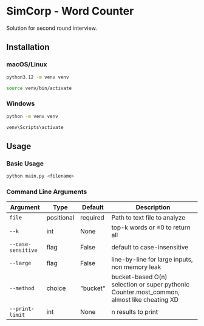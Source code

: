# SimCorp - Word Counter

Solution for second round interview.

## Installation

### macOS/Linux

```bash
python3.12 -m venv venv

source venv/bin/activate
```

### Windows

```bash
python -m venv venv

venv\Scripts\activate
```

## Usage

### Basic Usage

```bash
python main.py <filename>
```

### Command Line Arguments

| Argument           | Type       | Default  | Description                                                                                |
| ------------------ | ---------- | -------- | ------------------------------------------------------------------------------------------ |
| `file`             | positional | required | Path to text file to analyze                                                               |
| `--k`              | int        | None     | top-k words or ≤0 to return all                                                            |
| `--case-sensitive` | flag       | False    | default to case-insensitive                                                                |
| `--large`          | flag       | False    | line-by-line for large inputs, non memory leak                                             |
| `--method`         | choice     | "bucket" | bucket-based O(n) selection or super pythonic Counter.most_common, almost like cheating XD |
| `--print-limit`    | int        | None     | n results to print                                                                         |
